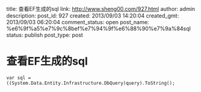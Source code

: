 title: 查看EF生成的sql
link: http://www.sheng00.com/927.html
author: admin
description: 
post_id: 927
created: 2013/09/03 14:20:04
created_gmt: 2013/09/03 06:20:04
comment_status: open
post_name: %e6%9f%a5%e7%9c%8bef%e7%94%9f%e6%88%90%e7%9a%84sql
status: publish
post_type: post

# 查看EF生成的sql

`var sql = ((System.Data.Entity.Infrastructure.DbQuery)query).ToString();`